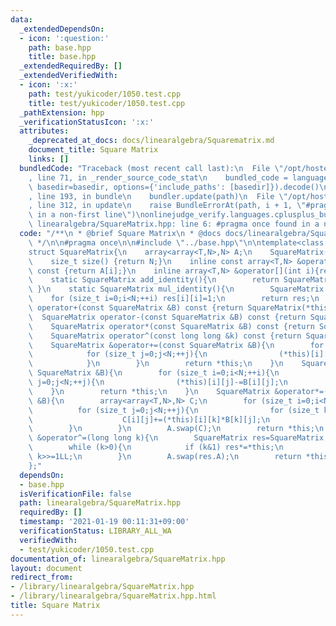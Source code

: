 ```yaml
---
data:
  _extendedDependsOn:
  - icon: ':question:'
    path: base.hpp
    title: base.hpp
  _extendedRequiredBy: []
  _extendedVerifiedWith:
  - icon: ':x:'
    path: test/yukicoder/1050.test.cpp
    title: test/yukicoder/1050.test.cpp
  _pathExtension: hpp
  _verificationStatusIcon: ':x:'
  attributes:
    _deprecated_at_docs: docs/linearalgebra/Squarematrix.md
    document_title: Square Matrix
    links: []
  bundledCode: "Traceback (most recent call last):\n  File \"/opt/hostedtoolcache/Python/3.9.1/x64/lib/python3.9/site-packages/onlinejudge_verify/documentation/build.py\"\
    , line 71, in _render_source_code_stat\n    bundled_code = language.bundle(stat.path,\
    \ basedir=basedir, options={'include_paths': [basedir]}).decode()\n  File \"/opt/hostedtoolcache/Python/3.9.1/x64/lib/python3.9/site-packages/onlinejudge_verify/languages/cplusplus.py\"\
    , line 193, in bundle\n    bundler.update(path)\n  File \"/opt/hostedtoolcache/Python/3.9.1/x64/lib/python3.9/site-packages/onlinejudge_verify/languages/cplusplus_bundle.py\"\
    , line 312, in update\n    raise BundleErrorAt(path, i + 1, \"#pragma once found\
    \ in a non-first line\")\nonlinejudge_verify.languages.cplusplus_bundle.BundleErrorAt:\
    \ linearalgebra/SquareMatrix.hpp: line 6: #pragma once found in a non-first line\n"
  code: "/**\n * @brief Square Matrix\n * @docs docs/linearalgebra/Squarematrix.md\n\
    \ */\n\n#pragma once\n\n#include \"../base.hpp\"\n\ntemplate<class T,size_t N>\n\
    struct SquareMatrix{\n    array<array<T,N>,N> A;\n    SquareMatrix()=default;\n\
    \    size_t size() {return N;}\n    inline const array<T,N> &operator[](int i)\
    \ const {return A[i];}\n    inline array<T,N> &operator[](int i){return A[i];}\n\
    \    static SquareMatrix add_identity(){\n        return SquareMatrix();\n   \
    \ }\n    static SquareMatrix mul_identity(){\n        SquareMatrix res;\n    \
    \    for (size_t i=0;i<N;++i) res[i][i]=1;\n        return res;\n    }\n    SquareMatrix\
    \ operator+(const SquareMatrix &B) const {return SquareMatrix(*this)+=B;}\n  \
    \  SquareMatrix operator-(const SquareMatrix &B) const {return SquareMatrix(*this)-=B;}\n\
    \    SquareMatrix operator*(const SquareMatrix &B) const {return SquareMatrix(*this)*=B;}\n\
    \    SquareMatrix operator^(const long long &k) const {return SquareMatrix(*this)^=k;}\n\
    \    SquareMatrix &operator+=(const SquareMatrix &B){\n        for (size_t i=0;i<N;++i){\n\
    \            for (size_t j=0;j<N;++j){\n                (*this)[i][j]+=B[i][j];\n\
    \            }\n        }\n        return *this;\n    }\n    SquareMatrix &operator-=(const\
    \ SquareMatrix &B){\n        for (size_t i=0;i<N;++i){\n            for (size_t\
    \ j=0;j<N;++j){\n                (*this)[i][j]-=B[i][j];\n            }\n    \
    \    }\n        return *this;\n    }\n    SquareMatrix &operator*=(const SquareMatrix\
    \ &B){\n        array<array<T,N>,N> C;\n        for (size_t i=0;i<N;++i){\n  \
    \          for (size_t j=0;j<N;++j){\n                for (size_t k=0;k<N;++k){\n\
    \                    C[i][j]+=(*this)[i][k]*B[k][j];\n                }\n    \
    \        }\n        }\n        A.swap(C);\n        return *this;\n    }\n    SquareMatrix\
    \ &operator^=(long long k){\n        SquareMatrix res=SquareMatrix::mul_identity();\n\
    \        while (k>0){\n            if (k&1) res*=*this;\n            *this*=*this;\
    \ k>>=1LL;\n        }\n        A.swap(res.A);\n        return *this;\n    }\n\
    };"
  dependsOn:
  - base.hpp
  isVerificationFile: false
  path: linearalgebra/SquareMatrix.hpp
  requiredBy: []
  timestamp: '2021-01-19 00:11:31+09:00'
  verificationStatus: LIBRARY_ALL_WA
  verifiedWith:
  - test/yukicoder/1050.test.cpp
documentation_of: linearalgebra/SquareMatrix.hpp
layout: document
redirect_from:
- /library/linearalgebra/SquareMatrix.hpp
- /library/linearalgebra/SquareMatrix.hpp.html
title: Square Matrix
---
```


